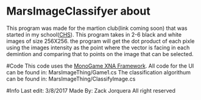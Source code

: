 # MarsImageClassifyer about
This program was made for the martion club(link coming soon) that was started in my school([CHS](http://ceh.bvsd.org/Pages/default.aspx)). 
This program takes in 2-6 black and white images of size 256X256. the program will get the dot product of each pixle using the images intensity as the point where the vector is facing in each demintion and comparing that to points on the image that can be selected. 

#Code
This code uses the [MonoGame XNA Framework](http://www.monogame.net/).
All code for the UI can be found in: MarsImageThing/Game1.cs
The classification algorithum can be found in: MarsImageThing/ClassifyImage.cs


#Info
Last edit: 3/8/2017
Made By: Zack Jorquera
All right reserved
